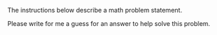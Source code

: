 The instructions below describe a math problem statement.

Please write for me a guess for an answer to help solve this problem.